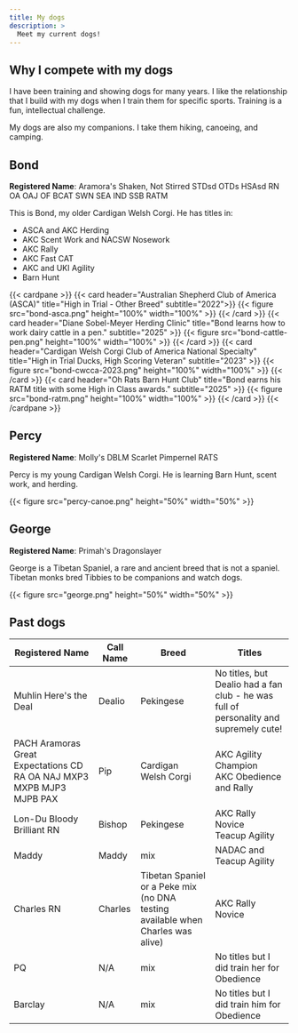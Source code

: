 ```yaml
---
title: My dogs
description: >
  Meet my current dogs!
---
```


## Why I compete with my dogs

I have been training and showing dogs for many years. I like the relationship that I build with my dogs when I train them for specific sports. Training is a fun, intellectual challenge.

My dogs are also my companions. I take them hiking, canoeing, and camping.

## Bond

**Registered Name**: Aramora's Shaken, Not Stirred  STDsd OTDs HSAsd RN OA OAJ
OF BCAT SWN SEA IND SSB RATM

This is Bond, my older Cardigan Welsh Corgi. He has titles in:

* ASCA and AKC Herding
* AKC Scent Work and NACSW Nosework
* AKC Rally
* AKC Fast CAT
* AKC and UKI Agility
* Barn Hunt

{{< cardpane >}}
{{< card header="Australian Shepherd Club of America (ASCA)" title="High in Trial - Other Breed" subtitle="2022">}}
{{< figure src="bond-asca.png" height="100%" width="100%" >}}
{{< /card >}}
{{< card header="Diane Sobel-Meyer Herding Clinic" title="Bond learns how to work dairy cattle in a pen." subtitle="2025" >}}
{{< figure src="bond-cattle-pen.png" height="100%" width="100%" >}}
{{< /card >}}
{{< card header="Cardigan Welsh Corgi Club of America National Specialty" title="High in Trial Ducks, High Scoring Veteran" subtitle="2023" >}}
{{< figure src="bond-cwcca-2023.png" height="100%" width="100%" >}}
{{< /card >}}
{{< card header="Oh Rats Barn Hunt Club" title="Bond earns his RATM title with some High in Class awards." subtitle="2025" >}}
{{< figure src="bond-ratm.png" height="100%" width="100%" >}}
{{< /card >}}
{{< /cardpane >}}

## Percy

**Registered Name**: Molly's DBLM Scarlet Pimpernel RATS

Percy is my young Cardigan Welsh Corgi. He is learning Barn Hunt, scent work, and herding.

{{< figure src="percy-canoe.png" height="50%" width="50%" >}}

## George

**Registered Name**: Primah's Dragonslayer

George is a Tibetan Spaniel, a rare and ancient breed that is not a spaniel. Tibetan monks bred Tibbies to be companions and watch dogs.


{{< figure src="george.png" height="50%" width="50%" >}}

## Past dogs

Registered Name | Call Name | Breed | Titles |
---------|----------|---------|-------|
Muhlin Here's the Deal | Dealio | Pekingese | No titles, but Dealio had a fan club - he was full of personality and supremely cute! |
PACH Aramoras Great Expectations CD RA OA NAJ MXP3 MXPB MJP3 MJPB PAX| Pip | Cardigan Welsh Corgi | AKC Agility Champion<br>AKC Obedience and Rally |
Lon-Du Bloody Brilliant RN | Bishop | Pekingese | AKC Rally Novice<br>Teacup Agility |
Maddy | Maddy | mix | NADAC and Teacup Agility |
Charles RN | Charles | Tibetan Spaniel or a Peke mix (no DNA testing available when Charles was alive) | AKC Rally Novice |
PQ | N/A | mix | No titles but I did train her for Obedience |
Barclay | N/A | mix | No titles but I did train him for Obedience |
